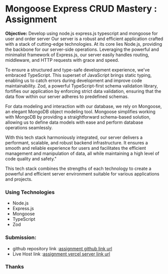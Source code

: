 # Mongoose Express CRUD Mastery : Assignment

**Objective:** Develop using node.js express.js typescript and mongoose for user and order server
Our server is a robust and efficient application crafted with a stack of cutting-edge technologies. At its core lies Node.js, providing the backbone for our server-side operations. Leveraging the powerful and minimalist framework of Express.js, our server easily handles routing, middleware, and HTTP requests with grace and speed.

To ensure a structured and type-safe development experience, we've embraced TypeScript. This superset of JavaScript brings static typing, enabling us to catch errors during development and improve code maintainability. Zod, a powerful TypeScript-first schema validation library, fortifies our application by enforcing strict data validation, ensuring that the data flow within our server adheres to predefined schemas.

For data modeling and interaction with our database, we rely on Mongoose, an elegant MongoDB object modeling tool. Mongoose simplifies working with MongoDB by providing a straightforward schema-based solution, allowing us to define data models with ease and perform database operations seamlessly.

With this tech stack harmoniously integrated, our server delivers a performant, scalable, and robust backend infrastructure. It ensures a smooth and reliable experience for users and facilitates the efficient management and manipulation of data, all while maintaining a high level of code quality and safety."

This tech stack combines the strengths of each technology to create a powerful and efficient server environment suitable for various applications and projects.

### Using Technologies

- Node.js
- Express.js
- Mongoose
- TypeScript
- Zod

### **Submission:**

- github repository link :[assignment github link url](https://github.com/mohammadibrahim20/assignment-2)
- Live Host link :[assignment vercel server link url](https://assignment-2-eosin.vercel.app/)

### **Thanks**

